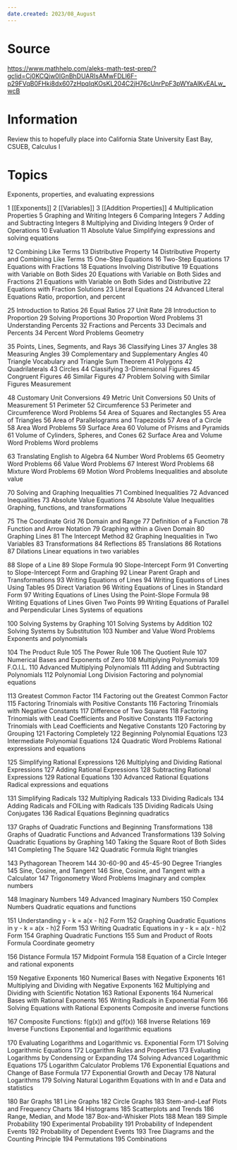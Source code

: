 ```yaml
---
date.created: 2023/08_August
---
```



# Source

https://www.mathhelp.com/aleks-math-test-prep/?gclid=Cj0KCQjw0IGnBhDUARIsAMwFDLl6F-p29FVqB0FHki8dx607zHpqIqKOsKL204C2jH76cUnrPpF3pWYaAlKvEALw_wcB

# Information 

Review this to hopefully place into California State University East Bay, CSUEB, Calculus I

# Topics

Exponents, properties, and evaluating expressions

1 [[Exponents]]
2 [[Variables]]
3 [[Addition Properties]]
4 Multiplication Properties
5 Graphing and Writing Integers
6 Comparing Integers
7 Adding and Subtracting Integers
8 Multiplying and Dividing Integers
9 Order of Operations
10 Evaluation
11 Absolute Value
Simplifying expressions and solving equations

12 Combining Like Terms
13 Distributive Property
14 Distributive Property and Combining Like Terms
15 One-Step Equations
16 Two-Step Equations
17 Equations with Fractions
18 Equations Involving Distributive
19 Equations with Variable on Both Sides
20 Equations with Variable on Both Sides and Fractions
21 Equations with Variable on Both Sides and Distributive
22 Equations with Fraction Solutions
23 Literal Equations
24 Advanced Literal Equations
Ratio, proportion, and percent

25 Introduction to Ratios
26 Equal Ratios
27 Unit Rate
28 Introduction to Proportion
29 Solving Proportions
30 Proportion Word Problems
31 Understanding Percents
32 Fractions and Percents
33 Decimals and Percents
34 Percent Word Problems
Geometry

35 Points, Lines, Segments, and Rays
36 Classifying Lines
37 Angles
38 Measuring Angles
39 Complementary and Supplementary Angles
40 Triangle Vocabulary and Triangle Sum Theorem
41 Polygons
42 Quadrilaterals
43 Circles
44 Classifying 3-Dimensional Figures
45 Congruent Figures
46 Similar Figures
47 Problem Solving with Similar Figures
Measurement

48 Customary Unit Conversions
49 Metric Unit Conversions
50 Units of Measurement
51 Perimeter
52 Circumference
53 Perimeter and Circumference Word Problems
54 Area of Squares and Rectangles
55 Area of Triangles
56 Area of Parallelograms and Trapezoids
57 Area of a Circle
58 Area Word Problems
59 Surface Area
60 Volume of Prisms and Pyramids
61 Volume of Cylinders, Spheres, and Cones
62 Surface Area and Volume Word Problems
Word problems

63 Translating English to Algebra
64 Number Word Problems
65 Geometry Word Problems
66 Value Word Problems
67 Interest Word Problems
68 Mixture Word Problems
69 Motion Word Problems
Inequalities and absolute value

70 Solving and Graphing Inequalities
71 Combined Inequalities
72 Advanced Inequalities
73 Absolute Value Equations
74 Absolute Value Inequalities
Graphing, functions, and transformations

75 The Coordinate Grid
76 Domain and Range
77 Definition of a Function
78 Function and Arrow Notation
79 Graphing within a Given Domain
80 Graphing Lines
81 The Intercept Method
82 Graphing Inequalities in Two Variables
83 Transformations
84 Reflections
85 Translations
86 Rotations
87 Dilations
Linear equations in two variables

88 Slope of a Line
89 Slope Formula
90 Slope-Intercept Form
91 Converting to Slope-Intercept Form and Graphing
92 Linear Parent Graph and Transformations
93 Writing Equations of Lines
94 Writing Equations of Lines Using Tables
95 Direct Variation
96 Writing Equations of Lines in Standard Form
97 Writing Equations of Lines Using the Point-Slope Formula
98 Writing Equations of Lines Given Two Points
99 Writing Equations of Parallel and Perpendicular Lines
Systems of equations

100 Solving Systems by Graphing
101 Solving Systems by Addition
102 Solving Systems by Substitution
103 Number and Value Word Problems
Exponents and polynomials

104 The Product Rule
105 The Power Rule
106 The Quotient Rule
107 Numerical Bases and Exponents of Zero
108 Multiplying Polynomials
109 F.O.I.L.
110 Advanced Multiplying Polynomials
111 Adding and Subtracting Polynomials
112 Polynomial Long Division
Factoring and polynomial equations

113 Greatest Common Factor
114 Factoring out the Greatest Common Factor
115 Factoring Trinomials with Positive Constants
116 Factoring Trinomials with Negative Constants
117 Difference of Two Squares
118 Factoring Trinomials with Lead Coefficients and Positive Constants
119 Factoring Trinomials with Lead Coefficients and Negative Constants
120 Factoring by Grouping
121 Factoring Completely
122 Beginning Polynomial Equations
123 Intermediate Polynomial Equations
124 Quadratic Word Problems
Rational expressions and equations

125 Simplifying Rational Expressions
126 Multiplying and Dividing Rational Expressions
127 Adding Rational Expressions
128 Subtracting Rational Expressions
129 Rational Equations
130 Advanced Rational Equations
Radical expressions and equations

131 Simplifying Radicals
132 Multiplying Radicals
133 Dividing Radicals
134 Adding Radicals and FOILing with Radicals
135 Dividing Radicals Using Conjugates
136 Radical Equations
Beginning quadratics

137 Graphs of Quadratic Functions and Beginning Transformations
138 Graphs of Quadratic Functions and Advanced Transformations
139 Solving Quadratic Equations by Graphing
140 Taking the Square Root of Both Sides
141 Completing The Square
142 Quadratic Formula
Right triangles

143 Pythagorean Theorem
144 30-60-90 and 45-45-90 Degree Triangles
145 Sine, Cosine, and Tangent
146 Sine, Cosine, and Tangent with a Calculator
147 Trigonometry Word Problems
Imaginary and complex numbers

148 Imaginary Numbers
149 Advanced Imaginary Numbers
150 Complex Numbers
Quadratic equations and functions

151 Understanding y - k = a(x - h)2 Form
152 Graphing Quadratic Equations in y - k = a(x - h)2 Form
153 Writing Quadratic Equations in y - k = a(x - h)2 Form
154 Graphing Quadratic Functions
155 Sum and Product of Roots Formula
Coordinate geometry

156 Distance Formula
157 Midpoint Formula
158 Equation of a Circle
Integer and rational exponents

159 Negative Exponents
160 Numerical Bases with Negative Exponents
161 Multiplying and Dividing with Negative Exponents
162 Multiplying and Dividing with Scientific Notation
163 Rational Exponents
164 Numerical Bases with Rational Exponents
165 Writing Radicals in Exponential Form
166 Solving Equations with Rational Exponents
Composite and inverse functions

167 Composite Functions: f(g(x)) and g(f(x))
168 Inverse Relations
169 Inverse Functions
Exponential and logarithmic equations

170 Evaluating Logarithms and Logarithmic vs. Exponential Form
171 Solving Logarithmic Equations
172 Logarithm Rules and Properties
173 Evaluating Logarithms by Condensing or Expanding
174 Solving Advanced Logarithmic Equations
175 Logarithm Calculator Problems
176 Exponential Equations and Change of Base Formula
177 Exponential Growth and Decay
178 Natural Logarithms
179 Solving Natural Logarithm Equations with ln and e
Data and statistics

180 Bar Graphs
181 Line Graphs
182 Circle Graphs
183 Stem-and-Leaf Plots and Frequency Charts
184 Histograms
185 Scatterplots and Trends
186 Range, Median, and Mode
187 Box-and-Whisker Plots
188 Mean
189 Simple Probability
190 Experimental Probability
191 Probability of Independent Events
192 Probability of Dependent Events
193 Tree Diagrams and the Counting Principle
194 Permutations
195 Combinations